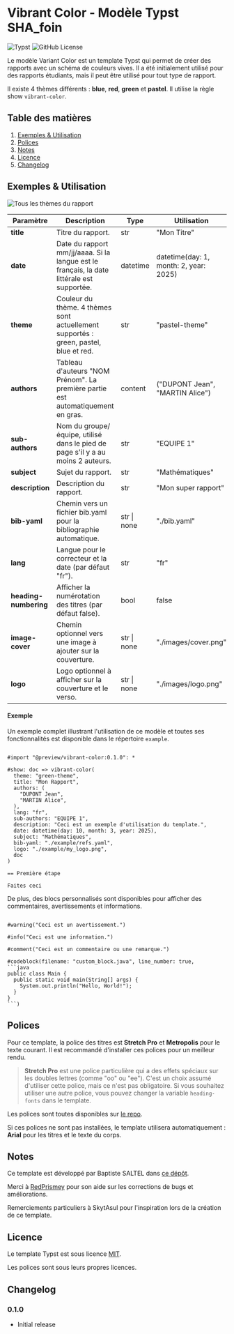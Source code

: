 # Vibrant Color - Modèle Typst SHA_foin

<img alt="Typst" src="https://img.shields.io/badge/Typst-239DAD?style=for-the-badge&logo=typst&logoColor=FFFFFF"/>
<img alt="GitHub License" src="https://img.shields.io/github/license/SkytAsul/INSA-Typst-Template?style=for-the-badge"/>

Le modèle Variant Color est un template Typst qui permet de créer des rapports avec un schéma de couleurs vives. Il a été initialement utilisé pour des rapports étudiants, mais il peut être utilisé pour tout type de rapport.

Il existe 4 thèmes différents : **blue**, **red**, **green** et **pastel**. Il utilise la règle show `vibrant-color`.

## Table des matières

1. [Exemples & Utilisation](#exemples--utilisation)
1. [Polices](#polices)
1. [Notes](#notes)
1. [Licence](#licence)
1. [Changelog](#changelog)

## Exemples & Utilisation

![Tous les thèmes du rapport](./vibrant-color-themes.png)

| **Paramètre**         | **Description**                                                                            | **Type**    | **Utilisation**                        |
| --------------------- | ------------------------------------------------------------------------------------------ | ----------- | -------------------------------------- |
| **title**             | Titre du rapport.                                                                          | str         | "Mon Titre"                            |
| **date**              | Date du rapport mm/jj/aaaa. Si la langue est le français, la date littérale est supportée. | datetime    | datetime(day: 1, month: 2, year: 2025) |
| **theme**             | Couleur du thème. 4 thèmes sont actuellement supportés : green, pastel, blue et red.       | str         | "pastel-theme"                         |
| **authors**           | Tableau d'auteurs "NOM Prénom". La première partie est automatiquement en gras.            | content     | ("DUPONT Jean", "MARTIN Alice")        |
| **sub-authors**       | Nom du groupe/équipe, utilisé dans le pied de page s'il y a au moins 2 auteurs.            | str         | "EQUIPE 1"                             |
| **subject**           | Sujet du rapport.                                                                          | str         | "Mathématiques"                        |
| **description**       | Description du rapport.                                                                    | str         | "Mon super rapport"                    |
| **bib-yaml**          | Chemin vers un fichier bib.yaml pour la bibliographie automatique.                         | str \| none | "./bib.yaml"                           |
| **lang**              | Langue pour le correcteur et la date (par défaut "fr").                                    | str         | "fr"                                   |
| **heading-numbering** | Afficher la numérotation des titres (par défaut false).                                    | bool        | false                                  |
| **image-cover**       | Chemin optionnel vers une image à ajouter sur la couverture.                               | str \| none | "./images/cover.png"                   |
| **logo**              | Logo optionnel à afficher sur la couverture et le verso.                                   | str \| none | "./images/logo.png"                    |

#### Exemple

Un exemple complet illustrant l'utilisation de ce modèle et toutes ses fonctionnalités est disponible dans le répertoire `example`.

```typst

#import "@preview/vibrant-color:0.1.0": *

#show: doc => vibrant-color(
  theme: "green-theme",
  title: "Mon Rapport",
  authors: (
    "DUPONT Jean",
    "MARTIN Alice",
  ),
  lang: "fr",
  sub-authors: "EQUIPE 1",
  description: "Ceci est un exemple d'utilisation du template.",
  date: datetime(day: 10, month: 3, year: 2025),
  subject: "Mathématiques",
  bib-yaml: "./example/refs.yaml",
  logo: "./example/my_logo.png",
  doc
)

== Première étape

Faites ceci

```

De plus, des blocs personnalisés sont disponibles pour afficher des commentaires, avertissements et informations.

````typst

#warning("Ceci est un avertissement.")

#info("Ceci est une information.")

#comment("Ceci est un commentaire ou une remarque.")

#codeblock(filename: "custom_block.java", line_number: true,
```java
public class Main {
  public static void main(String[] args) {
    System.out.println("Hello, World!");
  }
}
```)

````

## Polices

Pour ce template, la police des titres est **Stretch Pro** et **Metropolis** pour le texte courant. Il est recommandé d'installer ces polices pour un meilleur rendu.

> **Stretch Pro** est une police particulière qui a des effets spéciaux sur les doubles lettres (comme "oo" ou "ee"). C'est un choix assumé d'utiliser cette police, mais ce n'est pas obligatoire. Si vous souhaitez utiliser une autre police, vous pouvez changer la variable `heading-fonts` dans le template.

Les polices sont toutes disponibles sur [le repo](https://github.com/SHAfoin/shafoin-typst-template/tree/main/font).

Si ces polices ne sont pas installées, le template utilisera automatiquement : **Arial** pour les titres et le texte du corps.

## Notes

Ce template est développé par Baptiste SALTEL dans [ce dépôt](https://github.com/SHAfoin/shafoin-typst-template).

Merci à [RedPrismey](https://github.com/RedPrismey) pour son aide sur les corrections de bugs et améliorations.

Remerciements particuliers à SkytAsul pour l'inspiration lors de la création de ce template.

## Licence

Le template Typst est sous licence [MIT](https://github.com/SHAfoin/shafoin-typst-template/blob/main/LICENSE).

Les polices sont sous leurs propres licences.

## Changelog

### 0.1.0

- Initial release
